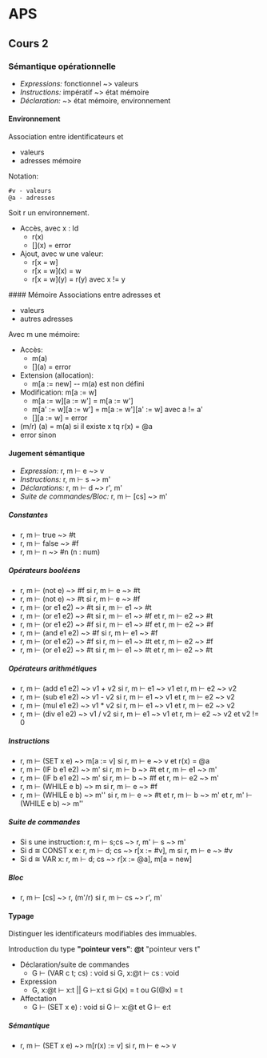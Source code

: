 # APS
## Cours 2
### Sémantique opérationnelle
* *Expressions:* fonctionnel ~> valeurs
* *Instructions:* impératif ~> état mémoire
* *Déclaration:* ~> état mémoire, environnement

#### Environnement
Association entre identificateurs et
* valeurs
* adresses mémoire

Notation:
```
#v - valeurs
@a - adresses
```
Soit r un environnement.
* Accès, avec x : Id
    * r(x)
    * []\(x) = error
* Ajout, avec w une valeur:
    * r[x = w]
    * r[x = w]\(x) = w
    * r[x = w]\(y) = r(y) avec x != y

#### Mémoire
Associations entre adresses et
* valeurs
* autres adresses

Avec m une mémoire:
* Accès:
    * m(a)
    * []\(a) = error
* Extension (allocation):
    * m[a := new] -- m(a) est non défini
* Modification: m[a := w]
    * m[a := w][a := w'] = m[a := w']
    * m[a' := w][a := w'] = m[a := w'][a' := w] avec a != a'
    * [][a := w] = error
* (m/r) (a) = m(a) si il existe x tq r(x) = @a
* error sinon

#### Jugement sémantique
* *Expression:* r, m ⊢ e ~> v
* *Instructions:* r, m ⊢ s ~> m'
* *Déclarations:* r, m ⊢ d ~> r', m'
* *Suite de commandes/Bloc:* r, m ⊢ [cs] ~> m'

##### Constantes
* r, m ⊢ true ~> #t
* r, m ⊢ false ~> #f
* r, m ⊢ n ~> #n (n : num)

##### Opérateurs booléens
* r, m ⊢ (not e) ~> #f si r, m ⊢ e ~> #t
* r, m ⊢ (not e) ~> #t si r, m ⊢ e ~> #f
* r, m ⊢ (or e1 e2) ~> #t si r, m ⊢ e1 ~> #t
* r, m ⊢ (or e1 e2) ~> #t si r, m ⊢ e1 ~> #f et r, m ⊢ e2 ~> #t
* r, m ⊢ (or e1 e2) ~> #f si r, m ⊢ e1 ~> #f et r, m ⊢ e2 ~> #f
* r, m ⊢ (and e1 e2) ~> #f si r, m ⊢ e1 ~> #f
* r, m ⊢ (or e1 e2) ~> #f si r, m ⊢ e1 ~> #t et r, m ⊢ e2 ~> #f
* r, m ⊢ (or e1 e2) ~> #t si r, m ⊢ e1 ~> #t et r, m ⊢ e2 ~> #t

##### Opérateurs arithmétiques
* r, m ⊢ (add e1 e2) ~> v1 + v2 si r, m ⊢ e1 ~> v1 et r, m ⊢ e2 ~> v2
* r, m ⊢ (sub e1 e2) ~> v1 - v2 si r, m ⊢ e1 ~> v1 et r, m ⊢ e2 ~> v2
* r, m ⊢ (mul e1 e2) ~> v1 * v2 si r, m ⊢ e1 ~> v1 et r, m ⊢ e2 ~> v2
* r, m ⊢ (div e1 e2) ~> v1 / v2 si r, m ⊢ e1 ~> v1 et r, m ⊢ e2 ~> v2 et v2 != 0

##### Instructions
* r, m ⊢ (SET x e) ~> m[a := v] si r, m ⊢ e ~> v et r(x) = @a
* r, m ⊢ (IF b e1 e2) ~> m' si r, m ⊢ b ~> #t et r, m ⊢ e1 ~> m'
* r, m ⊢ (IF b e1 e2) ~> m' si r, m ⊢ b ~> #f et r, m ⊢ e2 ~> m'
* r, m ⊢ (WHILE e b) ~> m  si r, m ⊢ e ~> #f
* r, m ⊢ (WHILE e b) ~> m''  si r, m ⊢ e ~> #t et r, m ⊢ b ~> m' et r, m' ⊢ (WHILE e b) ~> m''

##### Suite de commandes
* Si s une instruction: r, m ⊢ s;cs ~> r, m' ⊢  s ~> m'
* Si d ≅ CONST x e: r, m ⊢ d; cs ~> r[x := #v], m si r, m ⊢ e ~> #v
* Si d ≅ VAR x: r, m ⊢ d; cs ~> r[x := @a], m[a = new]

##### Bloc
* r, m ⊢ [cs] ~> r, (m'/r) si r, m ⊢ cs ~> r', m'

#### Typage
Distinguer les identificateurs modifiables des immuables.

Introduction du type **"pointeur vers"**: **@t** "pointeur vers t"
* Déclaration/suite de commandes
    * G ⊢ (VAR c t; cs) : void si G, x:@t ⊢ cs : void
* Expression
    * G, x:@t ⊢ x:t || G ⊢x:t si G(x) = t ou G(@x) = t
* Affectation
    * G ⊢ (SET x e) : void si G ⊢ x:@t et G ⊢ e:t

##### Sémantique
* r, m ⊢ (SET x e) ~> m[r(x) := v] si r, m ⊢ e ~> v

